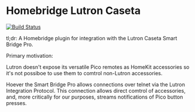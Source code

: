 # Homebridge Lutron Caseta

[![Build Status](https://semaphoreci.com/api/v1/jcoleman/homebridge-lutron-caseta/branches/master/badge.svg)](https://semaphoreci.com/jcoleman/homebridge-lutron-caseta)

tl;dr: A Homebridge plugin for integration with the Lutron Caseta Smart Bridge Pro.

Primary motivation:

Lutron doesn't expose its versatile Pico remotes as HomeKit accessories so it's not possiboe to use them to comtrol non-Lutron accessories.

Hoever the Smart Bridge Pro allows connections over telnet via the Lutron Integration Protocol. This connection allows direct comtrol of accessories, and, more critically for our purposes, streams notifications of Pico button presses.
